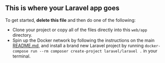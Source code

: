 ## This is where your Laravel app goes

To get started, **delete this file** and then do one of the following:

- Clone your project or copy all of the files directly into this `web/app` directory.
- Spin up the Docker network by following the instructions on the main [README.md](../README.md), and install a brand new Laravel project by running `docker-compose run --rm composer create-project laravel/laravel .` in your terminal.